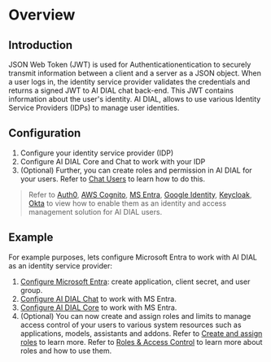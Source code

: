 # Overview

## Introduction

JSON Web Token (JWT) is used for Authenticationentication to securely transmit information between a client and a server as a JSON object. When a user logs in, the identity service provider validates the credentials and returns a signed JWT to AI DIAL chat back-end. This JWT contains information about the user's identity. AI DIAL, allows to use various Identity Service Providers (IDPs) to manage user identities.

## Configuration

1. Configure your identity service provider (IDP)
2. Configure AI DIAL Core and Chat to work with your IDP
3. (Optional) Further, you can create roles and permission in AI DIAL for your users. Refer to [Chat Users](/docs/tutorials/2.devops/2.auth-and-access-control/2.chat-users-roles.md) to learn how to do this.

> Refer to [Auth0](/docs/tutorials/2.devops/2.auth-and-access-control/3.configure-idps/auth0.md), [AWS Cognito](/docs/tutorials/2.devops/2.auth-and-access-control/3.configure-idps/cognito.md), [MS Entra](/docs/tutorials/2.devops/2.auth-and-access-control/3.configure-idps/entraID.md), [Google Identity](/docs/tutorials/2.devops/2.auth-and-access-control/3.configure-idps/google.md), [Keycloak](/docs/tutorials/2.devops/2.auth-and-access-control/3.configure-idps/keycloak.md), [Okta](/docs/tutorials/2.devops/2.auth-and-access-control/3.configure-idps/okta.md) to view how to enable them as an identity and access management solution for AI DIAL users.

## Example

For example purposes, lets configure Microsoft Entra to work with AI DIAL as an identity service provider: 

1. [Configure Microsoft Entra](/docs/tutorials/2.devops/2.auth-and-access-control/3.configure-idps/entraID.md#configure-microsoft-entra-id): create application, client secret, and user group.
2. [Configure AI DIAL Chat](/docs/tutorials/2.devops/2.auth-and-access-control/3.configure-idps/entraID.md#ai-dial-chat-settings) to work with MS Entra.
3. [Configure AI DIAL Core](/docs/tutorials/2.devops/2.auth-and-access-control/3.configure-idps/entraID.md#ai-dial-core-settings) to work with MS Entra.
4. (Optional) You can now create and assign roles and limits to manage access control of your users to various system resources such as applications, models, assistants and addons. Refer to [Create and assign roles](/docs/tutorials/2.devops/2.auth-and-access-control/3.configure-idps/entraID.md#assignment-of-roles) to learn more. Refer to [Roles & Access Control](/docs/platform/3.core/2.access-control-intro.md) to learn more about roles and how to use them. 

